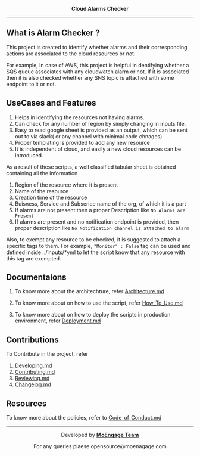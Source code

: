 <p align="center"><strong>Cloud Alarms Checker</a></strong></p>  

--------------------------------------------------------------------------------------------------------------------------------------

## What is Alarm Checker ?

This project is created to identify whether alarms and their corresponding actions are associated to the cloud resources or not.

For example, In case of AWS, this project is helpful in dentifying whether a SQS queue associates with any cloudwatch alarm or not. If it is associated then it is also checked whether any SNS topic is attached with some endpoint to it or not.

## UseCases and Features

1. Helps in identifying the resources not having alarms.
2. Can check for any number of region by simply changing in inputs file.
3. Easy to read google sheet is provided as an output, which can be sent out to via slack( or any channel with minimal code chnages)
4. Proper templating is provided to add any new resource
5. It is independent of cloud, and easily a new cloud resources can be introduced.

As a result of these scripts, a well classified tabular sheet is obtained containing all the information 
1. Region of the resource where it is present
2. Name of the resource
3. Creation time of the resource
4. Buisness, Service and Subserice name of the org, of which it is a part
5. If alarms are not present then a proper Description like `No Alarms are Present`
6. If alarms are present and no notification endpoint is provided, then proper description like `No Notification channel is attached to alarm` 

Also, to exempt any resource to be checked, it is suggested to attach a specific tags to them. 
For example, `"Monitor" : False` tag can be used and defined inside ../inputs/*yml to let the script know that any resource with this tag are exempted.

## Documentaions

1. To know more about the architechture, refer [Architecture.md](docs/ARCHITECTURE.md)

2. To know more about on how to use the script, refer [How_To_Use.md](docs/HOW_TO_USE.md)

3. To know more about on how to deploy the scripts in production environment, refer [Deployment.md](deployments/README.md)

## Contributions

To Contribute in the project, refer 
   1. [Developing.md](docs/DEVELOPING.md) 
   2. [Contributing.md](docs/CONTRIBUTING.md)
   3. [Reviewing.md](docs/REVIEWING.md)
   4. [Changelog.md](docs/CHANGELOG.md)

   
## Resources

To know more about the policies, refer to [Code_of_Conduct.md](docs/CODE_OF_CONDUCT.md)

--------------------------------------------------------------------------------------------------------------------------------------
<p align="center">Developed by <strong><a href="https://moengage.com">MoEngage Team</a></strong></p>
<p align="center"> For any queries plaese opensource@moenagage.com </p>
